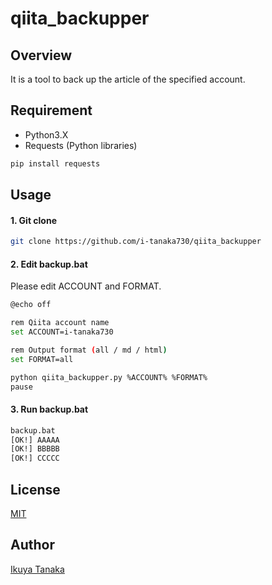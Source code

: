 # qiita_backupper

## Overview

It is a tool to back up the article of the specified account.

## Requirement

- Python3.X
- Requests (Python libraries)
```sh
pip install requests
```

## Usage

#### 1. Git clone
```sh
git clone https://github.com/i-tanaka730/qiita_backupper
```

#### 2. Edit backup.bat
Please edit ACCOUNT and FORMAT.
```sh
@echo off

rem Qiita account name
set ACCOUNT=i-tanaka730

rem Output format (all / md / html)
set FORMAT=all

python qiita_backupper.py %ACCOUNT% %FORMAT%
pause
```

#### 3. Run backup.bat
```sh
backup.bat
[OK!] AAAAA
[OK!] BBBBB
[OK!] CCCCC
```

## License
[MIT](https://github.com/i-tanaka730/qiita_backupper/blob/master/LICENSE)

## Author
[Ikuya Tanaka](https://github.com/i-tanaka730)
